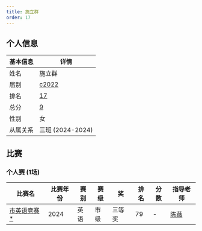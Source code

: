 ```yaml
---
title: 施立群
order: 17
---
```

## 个人信息
| 基本信息 | 详情 |
| --- | --- |
| 姓名 | 施立群 |
| 届别 | [c2022](/players/c2022/) |
| 排名 | [17](/share/得分计算.html) |
| 总分 | [9](/share/得分计算.html) |
| 性别 | 女 |
| 从属关系 | 三班 (2024-2024) |

## 比赛

### 个人赛 (1场)
| 比赛名 | 比赛年份 | 赛别 | 赛级 | 奖 | 排名 | 分数 | 指导老师 |
| ---- | ---- | ---- | ---- | ---- | ---- | ---- | ---- |
| [市英语竞赛](/games/2024/市英语竞赛.md)[ *](/share/特殊比赛.html) | 2024 | 英语 | 市级 | 三等奖 | 79 | - | [陈薇](/teachers/陈薇.html) |
